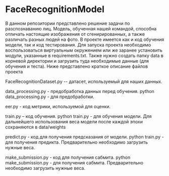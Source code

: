 <h1>FaceRecognitionModel</h1>

В данном репозитории представлено решение задачи по разспознаванию лиц. Модель, обученная нашей командой, способна отличать настоящие изображения от сгенирированных, а также различать разных людей на фото. В проекте имеется как и код обучения модели, так и код тестирования. Для запуска проекта необходимо воспользоваться виртуальным окружением или же заранее установить модули, указанные в requirements.txt. Также нужно создать папку data в корневой директории и загрузить туда необходимые данные (для обучения и теста). Ниже представлено краткое описание файлов проекта

FaceRecognitionDataset.py -- датасет, используемый для наших данных.

data_processing.py - предобработка данных перед обучения. python data_processing.py - для предобработки.

eer.py - код метрики, используемой для оценки.

train.py – код обучения. python train.py - для обучения модели. Для дальнейшего использования веса модели после каждой эпохи сохраняются в data/weights

predict.py - код для получения предсказания от модели. python train.py - для получения предикта. Предварительно необходимо загрузить нужные веса.

make_submission.py - код для получения сабмита. python make_submission.py - для получения сабмита. Предварительно необходимо загрузить нужные веса.

